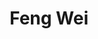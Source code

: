 ---
layout: page
title: Feng Wei <br> <br>
description: Fall 2018 -
img: assets/img/members/wei.jpg
importance: 5
category: PhD Students
redirect: https://akafengfeng.github.io/
---